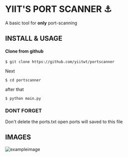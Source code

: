 
# YIIT'S PORT SCANNER ⚓

A basic tool for **only** port-scanning 


## INSTALL & USAGE
#### Clone from github

```
$ git clone https://github.com/yiitwt/portscanner
```
Next
```
$ cd portscanner
```
after that
```
$ python main.py
```

### DONT FORGET
Don't delete the ports.txt open ports will saved to this file
## IMAGES
![exampleimage](https://i.imgur.com/XEYYygm.png)

